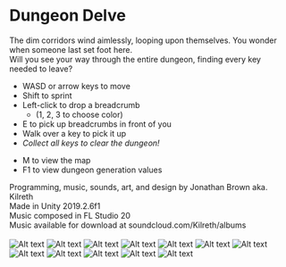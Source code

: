 # Dungeon Delve

The dim corridors wind aimlessly, looping upon themselves. You wonder when someone last set foot here.<br>
Will you see your way through the entire dungeon, finding every key needed to leave?

* WASD or arrow keys to move
* Shift to sprint
* Left-click to drop a breadcrumb
    * (1, 2, 3 to choose color)
* E to pick up breadcrumbs in front of you
* Walk over a key to pick it up
* *Collect all keys to clear the dungeon!*
<!-- -->
* M to view the map
* F1 to view dungeon generation values

Programming, music, sounds, art, and design by Jonathan Brown aka. Kilreth<br>
Made in Unity 2019.2.6f1<br>
Music composed in FL Studio 20<br>
Music available for download at soundcloud.com/Kilreth/albums<br>
<br>
![Alt text](Images/MainMenu.png?raw=true)
![Alt text](Images/CustomizeDungeon.png?raw=true)
![Alt text](Images/Gameplay1.png?raw=true)
![Alt text](Images/Gameplay2.png?raw=true)
![Alt text](Images/Gameplay3.png?raw=true)
![Alt text](Images/Gameplay4.png?raw=true)
![Alt text](Images/WinScreen.png?raw=true)
![Alt text](Images/DungeonStandard.png?raw=true)
![Alt text](Images/DungeonExpanded.png?raw=true)
![Alt text](Images/DungeonNeedle.png?raw=true)
![Alt text](Images/DungeonWarped.png?raw=true)
![Alt text](Images/DungeonMaze.png?raw=true)
